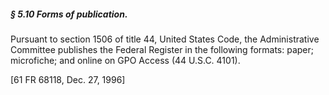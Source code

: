 ##### § 5.10 Forms of publication. #####

Pursuant to section 1506 of title 44, United States Code, the Administrative Committee publishes the Federal Register in the following formats: paper; microfiche; and online on GPO Access (44 U.S.C. 4101).

[61 FR 68118, Dec. 27, 1996]